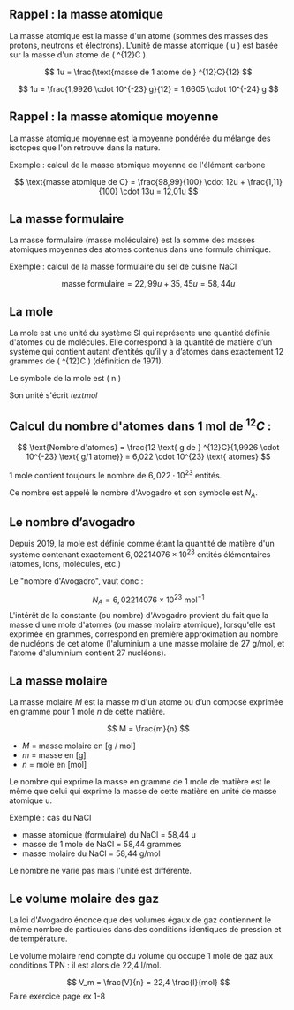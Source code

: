  ## Rappel : la masse atomique

La masse atomique est la masse d'un atome (sommes des masses des protons, neutrons et électrons). L'unité de masse atomique \( u \) est basée sur la masse d'un atome de \( ^{12}C \).

$$ 1u = \frac{\text{masse de 1 atome de } ^{12}C}{12} $$

$$ 1u = \frac{1,9926 \cdot 10^{-23} g}{12} = 1,6605 \cdot 10^{-24} g $$
  
## Rappel : la masse atomique moyenne

La masse atomique moyenne est la moyenne pondérée du mélange des isotopes que l'on retrouve dans la nature.

Exemple : calcul de la masse atomique moyenne de l'élément carbone

$$ \text{masse atomique de C} = \frac{98,99}{100} \cdot 12u + \frac{1,11}{100} \cdot 13u = 12,01u $$
## La masse formulaire

La masse formulaire (masse moléculaire) est la somme des masses atomiques moyennes des atomes contenus dans une formule chimique.

Exemple : calcul de la masse formulaire du sel de cuisine NaCl

$$ \text{masse formulaire} = 22,99u + 35,45u = 58,44u $$

## La mole

La mole est une unité du système SI qui représente une quantité définie d'atomes ou de molécules. Elle correspond à la quantité de matière d’un système qui contient autant d’entités qu’il y a d’atomes dans exactement 12 grammes de \( ^{12}C \) (définition de 1971).

Le symbole de la mole est \( n \)

Son unité s'écrit $text{mol}$

## Calcul du nombre d'atomes dans 1 mol de $^{12}C$ :

$$ \text{Nombre d'atomes} = \frac{12 \text{ g de } ^{12}C}{1,9926 \cdot 10^{-23} \text{ g/1 atome}} = 6,022 \cdot 10^{23} \text{ atomes} $$

1 mole contient toujours le nombre de $6,022 \cdot 10^{23}$ entités.

Ce nombre est appelé le nombre d'Avogadro et son symbole est $N_A$.

## Le nombre d’avogadro

Depuis 2019, la mole est définie comme étant la quantité de matière d'un système contenant exactement $6,022 140 76 \times 10^{23}$ entités élémentaires (atomes, ions, molécules, etc.)

Le "nombre d'Avogadro", vaut donc :

$$ N_A = 6,022 140 76 \times 10^{23} \text{ mol}^{-1} $$
  L'intérêt de la constante (ou nombre) d'Avogadro provient du fait que la masse d'une mole d'atomes (ou masse molaire atomique), lorsqu'elle est exprimée en grammes, correspond en première approximation au nombre de nucléons de cet atome (l'aluminium a une masse molaire de 27 g/mol, et l'atome d'aluminium contient 27 nucléons).

## La masse molaire

La masse molaire $M$ est la masse $m$ d'un atome ou d’un composé exprimée en gramme pour 1 mole $n$ de cette matière.

$$ M = \frac{m}{n} $$

- $M$ = masse molaire en [g / mol]
- $m$ = masse en [g]
- $n$ = mole en [mol]

Le nombre qui exprime la masse en gramme de 1 mole de matière est le même que celui qui exprime la masse de cette matière en unité de masse atomique u.

Exemple : cas du NaCl
- masse atomique (formulaire) du NaCl = 58,44 u
- masse de 1 mole de NaCl = 58,44 grammes
- masse molaire du NaCl = 58,44 g/mol

Le nombre ne varie pas mais l'unité est différente.

## Le volume molaire des gaz

La loi d'Avogadro énonce que des volumes égaux de gaz contiennent le même nombre de particules dans des conditions identiques de pression et de température.

Le volume molaire rend compte du volume qu'occupe 1 mole de gaz aux conditions TPN : il est alors de 22,4 l/mol.

$$ V_m = \frac{V}{n} = 22,4 \frac{l}{mol} $$
Faire exercice page ex 1-8